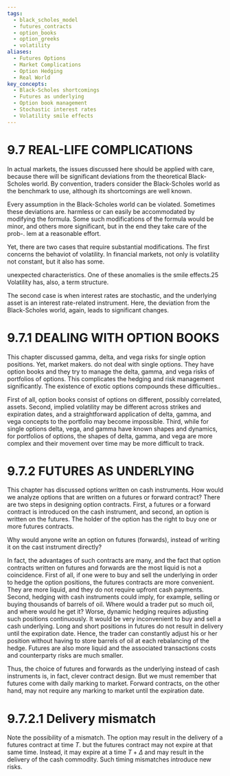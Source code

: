 ```yaml
---
tags:
  - black_scholes_model
  - futures_contracts
  - option_books
  - option_greeks
  - volatility
aliases:
  - Futures Options
  - Market Complications
  - Option Hedging
  - Real World
key_concepts:
  - Black-Scholes shortcomings
  - Futures as underlying
  - Option book management
  - Stochastic interest rates
  - Volatility smile effects
---
```


# 9.7 REAL-LIFE COMPLICATIONS  

In actual markets, the issues discussed here should be applied with care, because there will be significant deviations from the theoretical Black-Scholes world. By convention, traders consider the Black-Scholes world as the benchmark to use, although its shortcomings are well known.  

Every assumption in the Black-Scholes world can be violated. Sometimes these deviations are. harmless or can easily be accommodated by modifying the formula. Some such modifications of the formula would be minor, and others more significant, but in the end they take care of the prob-. lem at a reasonable effort.  

Yet, there are two cases that require substantial modifications. The first concerns the behaviot of volatility. In financial markets, not only is volatility not constant, but it also has some.  

unexpected characteristics. One of these anomalies is the smile effects.25 Volatility has, also, a term structure.  

The second case is when interest rates are stochastic, and the underlying asset is an interest rate-related instrument. Here, the deviation from the Black-Scholes world, again, leads to significant changes.  

# 9.7.1 DEALING WITH OPTION BOOKS  

This chapter discussed gamma, delta, and vega risks for single option positions. Yet, market makers. do not deal with single options. They have option books and they try to manage the delta, gamma, and vega risks of portfolios of options. This complicates the hedging and risk management significantly. The existence of exotic options compounds these difficulties..  

First of all, option books consist of options on different, possibly correlated, assets. Second, implied volatility may be different across strikes and expiration dates, and a straightforward application of delta, gamma, and vega concepts to the portfolio may become impossible. Third, while for single options delta, vega, and gamma have known shapes and dynamics, for portfolios of options, the shapes of delta, gamma, and vega are more complex and their movement over time may be more difficult to track.  

# 9.7.2 FUTURES AS UNDERLYING  

This chapter has discussed options written on cash instruments. How would we analyze options that are written on a futures or forward contract? There are two steps in designing option contracts. First, a futures or a forward contract is introduced on the cash instrument, and second, an option is written on the futures. The holder of the option has the right to buy one or more futures contracts.  

Why would anyone write an option on futures (forwards), instead of writing it on the cast instrument directly?  

In fact, the advantages of such contracts are many, and the fact that option contracts written on futures and forwards are the most liquid is not a coincidence. First of all, if one were to buy and sell the underlying in order to hedge the option positions, the futures contracts are more convenient. They are more liquid, and they do not require upfront cash payments. Second, hedging with cash instruments could imply, for example, selling or buying thousands of barrels of oil. Where would a trader put so much oil, and where would he get it? Worse, dynamic hedging requires adjusting such positions continuously. It would be very inconvenient to buy and sell a cash underlying. Long and short positions in futures do not result in delivery until the expiration date. Hence, the trader can constantly adjust his or her position without having to store barrels of oil at each rebalancing of the hedge. Futures are also more liquid and the associated transactions costs and counterparty risks are much smaller.  

Thus, the choice of futures and forwards as the underlying instead of cash instruments is, in fact, clever contract design. But we must remember that futures come with daily marking to market. Forward contracts, on the other hand, may not require any marking to market until the expiration date.  

# 9.7.2.1 Delivery mismatch  

Note the possibility of a mismatch. The option may result in the delivery of a futures contract at time $T.$ but the futures contract may not expire at that same time. Instead, it may expire at a time $T+\Delta$ and may result in the delivery of the cash commodity. Such timing mismatches introduce new risks.  
